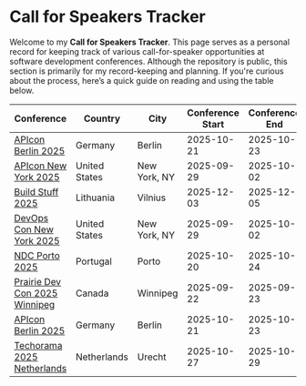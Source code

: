 # Call for Speakers Tracker

Welcome to my **Call for Speakers Tracker**. This page serves as a personal record for keeping track of various call-for-speaker opportunities at software development conferences. Although the repository is public, this section is primarily for my record-keeping and planning. If you're curious about the process, here’s a quick guide on reading and using the table below.

| Conference | Country | City | Conference Start | Conference End | CFP | Benefits | CFP Start | Deadline |
| ---------- | ------- | ---- | ---------------- | -------------- | --- | -------- | --------- | -------- |
| [APIcon Berlin 2025](https://apiconference.net/berlin/) | Germany | Berlin | 2025-10-21 | 2025-10-23 | [CFP](https://callforpapers.sandsmedia.com/) | ✈️ 🏨 🎟️  | 2025-04-01 | 2025-05-19 |
| [APIcon New York 2025](https://apiconference.net/new-york/) | United States | New York, NY  | 2025-09-29 | 2025-10-02 | [CFP](https://apiconference.net/new-york/call-for-papers-ny/) | ✈️ 🏨 🎟️  | 2025-03-22 | 2025-04-22 |
| [Build Stuff 2025](https://buildstuff.events/) | Lithuania | Vilnius | 2025-12-03 | 2025-12-05 | [CFP](https://sessionize.com/build-stuff-2025) | ✈️ 🏨 🎟️  | 2025-03-01 | 2025-06-30 |
| [DevOps Con New York 2025](https://devopscon.io/new-york/) | United States | New York, NY  | 2025-09-29 | 2025-10-02 | [CFP](https://devopscon.io/call-for-papers-new-york/) | ✈️ 🏨 🎟️  | 2025-03-22 | 2025-04-22 |
| [NDC Porto 2025](https://ndcporto.com/) | Portugal | Porto | 2025-10-20 | 2025-10-24 | [CFP](https://sessionize.com/ndc-porto-2025/) | ✈️ 🏨 🎟️  | 2025-01-22 | 2025-05-18 |
| [Prairie Dev Con 2025 Winnipeg](https://www.prairiedevcon.com/) | Canada | Winnipeg | 2025-09-22 | 2025-09-23 | [CFP](https://www.papercall.io/prdcwinnipeg2025) | ✈️ 🏨 🎟️  | 2025-04-03 | 2025-05-03 |
| [APIcon Berlin 2025](https://apiconference.net/berlin/) | Germany | Berlin | 2025-10-21 | 2025-10-23 | [CFP](https://callforpapers.sandsmedia.com/) | ✈️ 🏨 🎟️  | 2025-04-01 | 2025-05-19 |
| [Techorama 2025 Netherlands](https://www.techorama.nl/) | Netherlands | Urecht | 2025-10-27 | 2025-10-29 | [CFP](https://sessionize.com/techorama-2025-netherlands/) | ✈️ 🏨 🎟️  | 2025-02-17 | 2025-04-25 |

